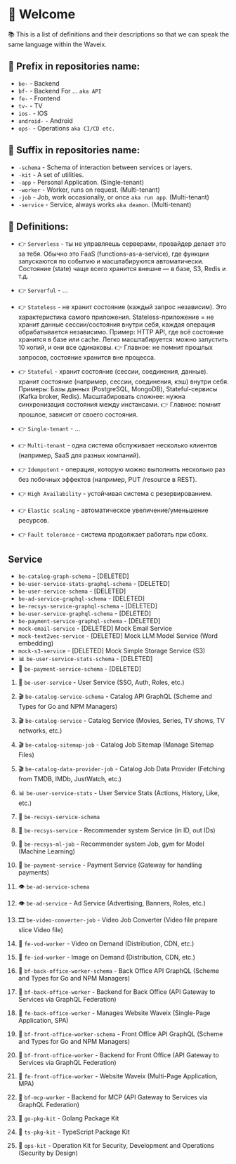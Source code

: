 # 💁 Welcome 

📚 This is a list of definitions and their descriptions so that we can speak the same language within the Waveix.

## 📌 Prefix in repositories name:
- `be-` - Backend
- `bf-` - Backend For ... `aka API`
- `fe-` - Frontend
- `tv-` - TV
- `ios-` - IOS
- `android-` - Android
- `ops-` - Operations `aka CI/CD etc.`

## 📌 Suffix in repositories name:
- `-schema` - Schema of interaction between services or layers.
- `-kit` - A set of utilities.
- `-app` - Personal Application. (Single-tenant)
- `-worker` - Worker, runs on request. (Multi-tenant)
- `-job` - Job, work occasionally, or once `aka run app`. (Multi-tenant)
- `-service` - Service, always works `aka deamon`. (Multi-tenant)

## 📓 Definitions:

- 👉 `Serverless` - ты не управляешь серверами, провайдер делает это за тебя.
Обычно это FaaS (functions-as-a-service), где функции запускаются по событию и масштабируются автоматически.
Состояние (state) чаще всего хранится внешне — в базе, S3, Redis и т.д.
- 👉 `Serverful` - ...

- 👉 `Stateless` - не хранит состояние (каждый запрос независим). Это характеристика самого приложения.
Stateless-приложение = не хранит данные сессии/состояния внутри себя, каждая операция обрабатывается независимо.
Пример: HTTP API, где всё состояние хранится в базе или cache.
Легко масштабируется: можно запустить 10 копий, и они все одинаковы.
👉 Главное: не помнит прошлых запросов, состояние хранится вне процесса.
- 👉 `Stateful` - хранит состояние (сессии, соединения, данные). хранит состояние (например, сессии, соединения, кэш) внутри себя.
Примеры: Базы данных (PostgreSQL, MongoDB), Stateful-сервисы (Kafka broker, Redis).
Масштабировать сложнее: нужна синхронизация состояния между инстансами.
👉 Главное: помнит прошлое, зависит от своего состояния.

- 👉 `Single-tenant` - ...
- 👉 `Multi-tenant` - одна система обслуживает несколько клиентов (например, SaaS для разных компаний).

- 👉 `Idempotent` - операция, которую можно выполнить несколько раз без побочных эффектов (например, PUT /resource в REST).
- 👉 `High Availability` - устойчивая система с резервированием.
- 👉 `Elastic scaling` - автоматическое увеличение/уменьшение ресурсов.
- 👉 `Fault tolerance` - система продолжает работать при сбоях.

## Service

- `be-catalog-graph-schema` - [DELETED]
- `be-user-service-stats-graphql-schema` - [DELETED]
- `be-user-service-schema` - [DELETED]
- `be-ad-service-graphql-schema` - [DELETED]
- `be-recsys-service-graphql-schema` - [DELETED]
- `be-user-service-graphql-schema` - [DELETED]
- `be-payment-service-graphql-schema` - [DELETED]
- `mock-email-service` - [DELETED] Mock Email Service
- `mock-text2vec-service` - [DELETED] Mock LLM Model Service (Word embedding)
- `mock-s3-service` - [DELETED] Mock Simple Storage Service (S3)
- 📊 `be-user-service-stats-schema` - [DELETED]
- 🤑 `be-payment-service-schema` - [DELETED]

1. 👤 `be-user-service` - User Service (SSO, Auth, Roles, etc.)

2. 🎬 `be-catalog-service-schema` - Catalog API GraphQL (Scheme and Types for Go and NPM Managers)
3. 🎬 `be-catalog-service` - Catalog Service (Movies, Series, TV shows, TV networks, etc.)
4. 🎬 `be-catalog-sitemap-job` - Catalog Job Sitemap (Manage Sitemap Files)
5. 🎬 `be-catalog-data-provider-job` - Catalog Job Data Provider (Fetching from TMDB, IMDb, JustWatch, etc.)

6. 📊 `be-user-service-stats` - User Service Stats (Actions, History, Like, etc.)

7. 🎲 `be-recsys-service-schema`
8. 🎲 `be-recsys-service` - Recommender system Service (in ID, out IDs)
9. 🎲 `be-recsys-ml-job` - Recommender system Job, gym for Model (Machine Learning)

10. 🤑 `be-payment-service` - Payment Service (Gateway for handling payments)

11. 👁️ `be-ad-service-schema`
12. 👁️ `be-ad-service` - Ad Service (Advertising, Banners, Roles, etc.)

13. 🎞️ `be-video-converter-job` - Video Job Converter (Video file prepare slice Video file)

14. 🚀 `fe-vod-worker` - Video on Demand (Distribution, CDN, etc.)
15. 🚀 `fe-iod-worker` - Image on Demand (Distribution, CDN, etc.)

16. 🏢 `bf-back-office-worker-schema` - Back Office API GraphQL (Scheme and Types for Go and NPM Managers)
17. 🏢 `bf-back-office-worker` - Backend for Back Office (API Gateway to Services via GraphQL Federation)
18. 🏢 `fe-back-office-worker` - Manages Website Waveix (Single-Page Application, SPA)

19. 🍿 `bf-front-office-worker-schema` - Front Office API GraphQL (Scheme and Types for Go and NPM Managers)
20. 🍿 `bf-front-office-worker` - Backend for Front Office (API Gateway to Services via GraphQL Federation)
21. 🍿 `fe-front-office-worker` - Website Waveix (Multi-Page Application, MPA)

22. 🤖 `bf-mcp-worker` - Backend for MCP (API Gateway to Services via GraphQL Federation)

23. 💼 `go-pkg-kit` - Golang Package Kit
24. 💼 `ts-pkg-kit` - TypeScript Package Kit
25. 💼 `ops-kit` - Operation Kit for Security, Development and Operations (Security by Design)
